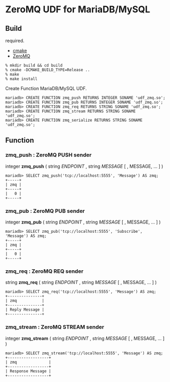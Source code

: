 # ZeroMQ UDF for MariaDB/MySQL

## Build

required.

* [cmake](http://www.cmake.org)
* [ZeroMQ](http://zeromq.org)

```
% mkdir build && cd build
% cmake -DCMAKE_BUILD_TYPE=Release ..
% make
% make install
```

Create Function MariaDB/MySQL UDF.

```
mariadb> CREATE FUNCTION zmq_push RETURNS INTEGER SONAME 'udf_zmq.so';
mariadb> CREATE FUNCTION zmq_pub RETURNS INTEGER SONAME 'udf_zmq.so';
mariadb> CREATE FUNCTION zmq_req RETURNS STRING SONAME 'udf_zmq.so';
mariadb> CREATE FUNCTION zmq_stream RETURNS STRING SONAME 'udf_zmq.so';
mariadb> CREATE FUNCTION zmq_serialize RETURNS STRING SONAME 'udf_zmq.so';
```

<!--
mariadb> SELECT * FROM `mysql`.`func`;
+---------------+-----+------------+----------+
| name          | ret | dl         | type     |
+---------------+-----+------------+----------+
| zmq_push      |   2 | udf_zmq.so | function |
| zmq_pub       |   2 | udf_zmq.so | function |
| zmq_req       |   0 | udf_zmq.so | function |
| zmq_stream    |   0 | udf_zmq.so | function |
| zmq_serialize |   0 | udf_zmq.so | function |
+---------------+-----+------------+----------+
-->

## Function

### zmq\_push : ZeroMQ PUSH sender

integer **zmq\_push** ( string _ENDPOINT_ , string _MESSAGE_ [ , MESSAGE, ... ] )

```
mariadb> SELECT zmq_push('tcp://localhost:5555', 'Message') AS zmq;
+-----+
| zmq |
+-----+
|   0 |
+-----+
```

### zmq\_pub : ZeroMQ PUB sender

integer **zmq\_pub** ( string _ENDPOINT_ , string _MESSAGE_ [ , MESSAGE, ... ] )

```
mariadb> SELECT zmq_pub('tcp://localhost:5555', 'Subscribe', 'Message') AS zmq;
+-----+
| zmq |
+-----+
|   0 |
+-----+
```

### zmq\_req : ZeroMQ REQ sender

string **zmq\_req** ( string _ENDPOINT_ , string _MESSAGE_ [ , MESSAGE, ... ] )

```
mariadb> SELECT zmq_req('tcp://localhost:5555', 'Message') AS zmq;
+---------------+
| zmq           |
+---------------+
| Reply Message |
+---------------+
```

### zmq\_stream : ZeroMQ STREAM sender

integer **zmq\_stream** ( string _ENDPOINT_ , string _MESSAGE_ [ , MESSAGE, ... ] )

```
mariadb> SELECT zmq_stream('tcp://localhost:5555', 'Message') AS zmq;
+------------------+
| zmq              |
+------------------+
| Response Message |
+------------------+
```

<!--
SELECT zmq_stream('tcp://127.0.0.1:80', "GET / HTTP/1.1\r\nHost:localhost\r\n\r\n");
SELECT zmq_stream('tcp://127.0.0.1:80', "POST / HTTP/1.1\r\nHost:localhost\r\nContent-Type:application/x-www-form-urlencoded\r\nContent-Length:9\r\n\r\ntest=hoge\r\n") as zmq;
-->
